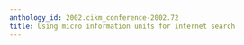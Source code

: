 ```yaml
---
anthology_id: 2002.cikm_conference-2002.72
title: Using micro information units for internet search
---
```

